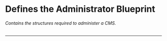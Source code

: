 # Defines the Administrator Blueprint
###### Contains the structures required to administer a CMS.
---